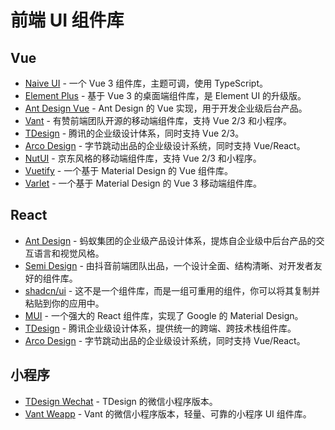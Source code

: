 # 前端 UI 组件库

## Vue

- [Naive UI](https://www.naiveui.com/) - 一个 Vue 3 组件库，主题可调，使用 TypeScript。
- [Element Plus](https://element-plus.org/) - 基于 Vue 3 的桌面端组件库，是 Element UI 的升级版。
- [Ant Design Vue](https://antdv.com/) - Ant Design 的 Vue 实现，用于开发企业级后台产品。
- [Vant](https://vant.pro/vant/) - 有赞前端团队开源的移动端组件库，支持 Vue 2/3 和小程序。
- [TDesign](https://tdesign.tencent.com/) - 腾讯的企业级设计体系，同时支持 Vue 2/3。
- [Arco Design](https://arco.design/) - 字节跳动出品的企业级设计系统，同时支持 Vue/React。
- [NutUI](https://nutui.jd.com/) - 京东风格的移动端组件库，支持 Vue 2/3 和小程序。
- [Vuetify](https://vuetifyjs.com/) - 一个基于 Material Design 的 Vue 组件库。
- [Varlet](https://varletjs.org/) - 一个基于 Material Design 的 Vue 3 移动端组件库。

## React

- [Ant Design](https://ant.design/) - 蚂蚁集团的企业级产品设计体系，提炼自企业级中后台产品的交互语言和视觉风格。
- [Semi Design](https://semi.design/) - 由抖音前端团队出品，一个设计全面、结构清晰、对开发者友好的组件库。
- [shadcn/ui](https://ui.shadcn.com/) - 这不是一个组件库，而是一组可重用的组件，你可以将其复制并粘贴到你的应用中。
- [MUI](https://mui.com/) - 一个强大的 React 组件库，实现了 Google 的 Material Design。
- [TDesign](https://tdesign.tencent.com/) - 腾讯企业级设计体系，提供统一的跨端、跨技术栈组件库。
- [Arco Design](https://arco.design/) - 字节跳动出品的企业级设计系统，同时支持 Vue/React。

## 小程序

- [TDesign Wechat](https://tdesign.tencent.com/miniprogram/getting-started) - TDesign 的微信小程序版本。
- [Vant Weapp](https://vant.pro/vant-weapp/) - Vant 的微信小程序版本，轻量、可靠的小程序 UI 组件库。
